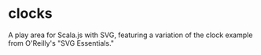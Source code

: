 # clocks
A play area for Scala.js with SVG, featuring a variation of the clock example from O'Reilly's "SVG Essentials."
